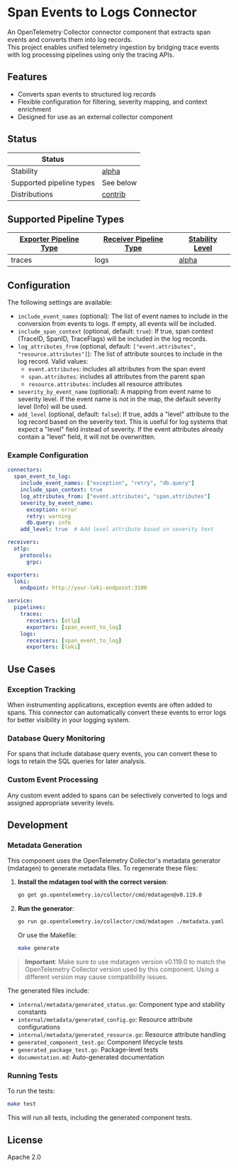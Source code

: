 # Span Events to Logs Connector

An OpenTelemetry Collector connector component that extracts span events and converts them into log records.  
This project enables unified telemetry ingestion by bridging trace events with log processing pipelines using only the tracing APIs.

## Features

- Converts span events to structured log records
- Flexible configuration for filtering, severity mapping, and context enrichment
- Designed for use as an external collector component

## Status

| Status                   |                       |
| ------------------------ | --------------------- |
| Stability                | [alpha]               |
| Supported pipeline types | See below             |
| Distributions            | [contrib]             |

[alpha]: https://github.com/open-telemetry/opentelemetry-collector/blob/main/docs/component-stability.md#alpha
[contrib]: https://github.com/open-telemetry/opentelemetry-collector-releases/tree/main/distributions/otelcol-contrib

## Supported Pipeline Types

| [Exporter Pipeline Type] | [Receiver Pipeline Type] | [Stability Level] |
| ------------------------ | ------------------------ | ----------------- |
| traces                   | logs                     | [alpha]           |

[Exporter Pipeline Type]: https://github.com/open-telemetry/opentelemetry-collector/blob/main/connector/README.md#exporter-pipeline-type
[Receiver Pipeline Type]: https://github.com/open-telemetry/opentelemetry-collector/blob/main/connector/README.md#receiver-pipeline-type
[Stability Level]: https://github.com/open-telemetry/opentelemetry-collector/blob/main/docs/component-stability.md#stability-levels

## Configuration

The following settings are available:

- `include_event_names` (optional): The list of event names to include in the conversion from events to logs. If empty, all events will be included.
- `include_span_context` (optional, default: `true`): If true, span context (TraceID, SpanID, TraceFlags) will be included in the log records.
- `log_attributes_from` (optional, default: `["event.attributes", "resource.attributes"]`): The list of attribute sources to include in the log record. Valid values:
  - `event.attributes`: includes all attributes from the span event
  - `span.attributes`: includes all attributes from the parent span
  - `resource.attributes`: includes all resource attributes
- `severity_by_event_name` (optional): A mapping from event name to severity level. If the event name is not in the map, the default severity level (Info) will be used.
- `add_level` (optional, default: `false`): If true, adds a "level" attribute to the log record based on the severity text. This is useful for log systems that expect a "level" field instead of severity. If the event attributes already contain a "level" field, it will not be overwritten.

### Example Configuration

```yaml
connectors:
  span_event_to_log:
    include_event_names: ["exception", "retry", "db.query"]
    include_span_context: true
    log_attributes_from: ["event.attributes", "span.attributes"]
    severity_by_event_name:
      exception: error
      retry: warning
      db.query: info
    add_level: true  # Add level attribute based on severity text

receivers:
  otlp:
    protocols:
      grpc:

exporters:
  loki:
    endpoint: http://your-loki-endpoint:3100

service:
  pipelines:
    traces:
      receivers: [otlp]
      exporters: [span_event_to_log]
    logs:
      receivers: [span_event_to_log]
      exporters: [loki]
```

## Use Cases

### Exception Tracking

When instrumenting applications, exception events are often added to spans. This connector can automatically convert these events to error logs for better visibility in your logging system.

### Database Query Monitoring

For spans that include database query events, you can convert these to logs to retain the SQL queries for later analysis.

### Custom Event Processing

Any custom event added to spans can be selectively converted to logs and assigned appropriate severity levels.

## Development

### Metadata Generation

This component uses the OpenTelemetry Collector's metadata generator (mdatagen) to generate metadata files. To regenerate these files:

1. **Install the mdatagen tool with the correct version**:
   ```bash
   go get go.opentelemetry.io/collector/cmd/mdatagen@v0.119.0
   ```

2. **Run the generator**:
   ```bash
   go run go.opentelemetry.io/collector/cmd/mdatagen ./metadata.yaml
   ```

   Or use the Makefile:
   ```bash
   make generate
   ```

> **Important**: Make sure to use mdatagen version v0.119.0 to match the OpenTelemetry Collector version used by this component. Using a different version may cause compatibility issues.

The generated files include:
- `internal/metadata/generated_status.go`: Component type and stability constants
- `internal/metadata/generated_config.go`: Resource attribute configurations
- `internal/metadata/generated_resource.go`: Resource attribute handling
- `generated_component_test.go`: Component lifecycle tests
- `generated_package_test.go`: Package-level tests
- `documentation.md`: Auto-generated documentation

### Running Tests

To run the tests:

```bash
make test
```

This will run all tests, including the generated component tests.

## License

Apache 2.0
